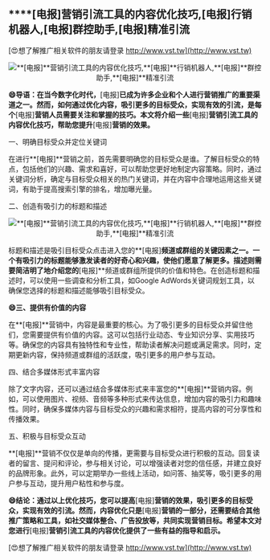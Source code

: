 ## ****[电报]**营销引流工具的内容优化技巧,**[电报]**行销机器人,**[电报]**群控助手,**[电报]**精准引流**

[😍想了解推广相关软件的朋友请登录 http://www.vst.tw](http://www.vst.tw)

 <center><img src="https://vst.tw/MP4/tuiguang/png/5.png" alt="**[电报]**营销引流工具的内容优化技巧,**[电报]**行销机器人,**[电报]**群控助手,**[电报]**精准引流"></center>

**😄导语：在当今数字化时代，**[电报]**已成为许多企业和个人进行营销推广的重要渠道之一。然而，如何通过优化内容，吸引更多的目标受众，实现有效的引流，是每个**[电报]**营销人员需要关注和掌握的技巧。本文将介绍一些**[电报]**营销引流工具的内容优化技巧，帮助您提升**[电报]**营销的效果。**

一、明确目标受众并定位关键词

在进行**[电报]**营销之前，首先需要明确您的目标受众是谁。了解目标受众的特点，包括他们的兴趣、需求和喜好，可以帮助您更好地制定内容策略。同时，通过关键词分析，确定与目标受众相关的热门关键词，并在内容中合理地运用这些关键词，有助于提高搜索引擎的排名，增加曝光量。

二、创造有吸引力的标题和描述

 <center><img src="https://vst.tw/MP4/tuiguang/png/1.png" alt="**[电报]**营销引流工具的内容优化技巧,**[电报]**行销机器人,**[电报]**群控助手,**[电报]**精准引流"></center>

标题和描述是吸引目标受众点击进入您的**[电报]**频道或群组的关键因素之一。一个有吸引力的标题能够激发读者的好奇心和兴趣，使他们愿意了解更多。描述则需要简洁明了地介绍您的**[电报]**频道或群组所提供的价值和特色。在创造标题和描述时，可以使用一些调查和分析工具，如Google AdWords关键词规划工具，以确保您选择的标题和描述能够吸引目标受众。

**😄三、提供有价值的内容**

在**[电报]**营销中，内容是最重要的核心。为了吸引更多的目标受众并留住他们，您需要提供有价值的内容。这可以包括行业动态、专业知识分享、实用技巧等。确保您的内容具有独特性和专业性，帮助读者解决问题或满足需求。同时，定期更新内容，保持频道或群组的活跃度，吸引更多的用户参与互动。

四、结合多媒体形式丰富内容

除了文字内容，还可以通过结合多媒体形式来丰富您的**[电报]**营销内容。例如，可以使用图片、视频、音频等多种形式来传达信息，增加内容的吸引力和趣味性。同时，确保多媒体内容与目标受众的兴趣和需求相符，提高内容的可分享性和传播效果。

五、积极与目标受众互动

**[电报]**营销不仅仅是单向的传播，更需要与目标受众进行积极的互动。回复读者的留言、提问和评论，参与相关讨论，可以增强读者对您的信任感，并建立良好的品牌形象。此外，可以定期举办一些线上活动，如问答、抽奖等，吸引更多的用户参与互动，提升用户粘性和参与度。

**😄结论：通过以上优化技巧，您可以提高**[电报]**营销的效果，吸引更多的目标受众，实现有效的引流。然而，内容优化只是**[电报]**营销的一部分，还需要结合其他推广策略和工具，如社交媒体整合、广告投放等，共同实现营销目标。希望本文对您进行**[电报]**营销引流工具的内容优化提供了一些有益的指导和启示。**

[😍想了解推广相关软件的朋友请登录 http://www.vst.tw](http://www.vst.tw)



